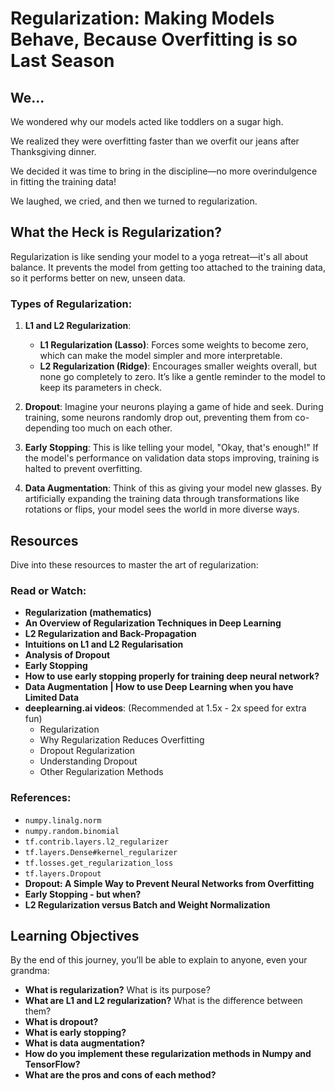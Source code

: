 # Regularization: Making Models Behave, Because Overfitting is so Last Season

## We...

We wondered why our models acted like toddlers on a sugar high. 

We realized they were overfitting faster than we overfit our jeans after Thanksgiving dinner.

We decided it was time to bring in the discipline—no more overindulgence in fitting the training data!

We laughed, we cried, and then we turned to regularization.

## What the Heck is Regularization?

Regularization is like sending your model to a yoga retreat—it's all about balance. It prevents the model from getting too attached to the training data, so it performs better on new, unseen data.

### Types of Regularization:

1. **L1 and L2 Regularization**:
   - **L1 Regularization (Lasso)**: Forces some weights to become zero, which can make the model simpler and more interpretable.
   - **L2 Regularization (Ridge)**: Encourages smaller weights overall, but none go completely to zero. It’s like a gentle reminder to the model to keep its parameters in check.

2. **Dropout**: Imagine your neurons playing a game of hide and seek. During training, some neurons randomly drop out, preventing them from co-depending too much on each other.

3. **Early Stopping**: This is like telling your model, "Okay, that's enough!" If the model's performance on validation data stops improving, training is halted to prevent overfitting.

4. **Data Augmentation**: Think of this as giving your model new glasses. By artificially expanding the training data through transformations like rotations or flips, your model sees the world in more diverse ways.

## Resources
Dive into these resources to master the art of regularization:

### Read or Watch:
- **Regularization (mathematics)**
- **An Overview of Regularization Techniques in Deep Learning**
- **L2 Regularization and Back-Propagation**
- **Intuitions on L1 and L2 Regularisation**
- **Analysis of Dropout**
- **Early Stopping**
- **How to use early stopping properly for training deep neural network?**
- **Data Augmentation | How to use Deep Learning when you have Limited Data**
- **deeplearning.ai videos**: (Recommended at 1.5x - 2x speed for extra fun)
  - Regularization
  - Why Regularization Reduces Overfitting
  - Dropout Regularization
  - Understanding Dropout
  - Other Regularization Methods

### References:
- `numpy.linalg.norm`
- `numpy.random.binomial`
- `tf.contrib.layers.l2_regularizer`
- `tf.layers.Dense#kernel_regularizer`
- `tf.losses.get_regularization_loss`
- `tf.layers.Dropout`
- **Dropout: A Simple Way to Prevent Neural Networks from Overfitting**
- **Early Stopping - but when?**
- **L2 Regularization versus Batch and Weight Normalization**

## Learning Objectives
By the end of this journey, you’ll be able to explain to anyone, even your grandma:

- **What is regularization?** What is its purpose?
- **What are L1 and L2 regularization?** What is the difference between them?
- **What is dropout?**
- **What is early stopping?**
- **What is data augmentation?**
- **How do you implement these regularization methods in Numpy and TensorFlow?**
- **What are the pros and cons of each method?**

